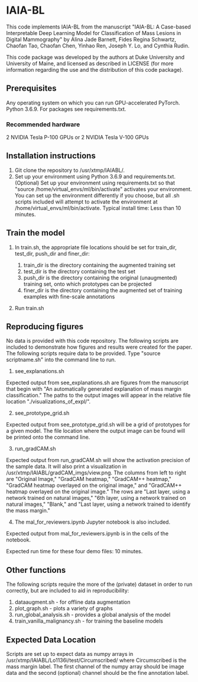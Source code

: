 # IAIA-BL

This code implements IAIA-BL from the manuscript "IAIA-BL: A Case-based 
Interpretable Deep Learning Model for Classification of Mass Lesions 
in Digital Mammography" by Alina Jade Barnett, Fides Regina Schwartz, 
Chaofan Tao, Chaofan Chen, Yinhao Ren, Joseph Y. Lo, and Cynthia Rudin.

This code package was developed by the authors at Duke University and 
University of Maine, and licensed as described in LICENSE (for more 
information regarding the use and the distribution of this code package).

## Prerequisites
Any operating system on which you can run GPU-accelerated 
PyTorch. Python 3.6.9. For packages see requirements.txt.
### Recommended hardware
2 NVIDIA Tesla P-100 GPUs or 2 NVIDIA Tesla V-100 GPUs

## Installation instructions
1. Git clone the repository to /usr/xtmp/IAIABL/. 
3. Set up your environment using Python 3.6.9 and requirements.txt. 
   (Optional) Set up your environment using requirements.txt so that "source
   /home/virtual_envs/ml/bin/activate" activates your environment. You can 
   set up the environment differently if you choose, but all .sh scripts 
   included will attempt to activate the environment at 
   /home/virtual_envs/ml/bin/activate.
Typical install time: Less than 10 minutes.

## Train the model
1. In train.sh, the appropriate file locations should be set for train_dir, 
test_dir, push_dir and finer_dir:
   1. train_dir is the directory containing the augmented training set
   2. test_dir is the directory containing the test set
   3. push_dir is the directory containing the original (unaugmented) training 
   set, onto which prototypes can be projected
   4. finer_dir is the directory containing the augmented set of training 
   examples with fine-scale annotations

2. Run train.sh

## Reproducing figures
No data is provided with this code repository. The following scripts are 
included to demonstrate how figures and results were created for the 
paper. The following scripts require data to be provided. Type "source 
scriptname.sh" into the command line to run.

1. see_explanations.sh

Expected output from see_explanations.sh are figures from the 
manuscript that begin with "An automatically generated explanation 
of mass margin classification." The paths to the output images will 
appear in the relative file location "./visualizations_of_expl/".

2. see_prototype_grid.sh

Expected output from see_prototype_grid.sh will be a grid of prototypes 
for a given model. The file location where the output image can be 
found will be printed onto the command line.

3. run_gradCAM.sh

Expected output from run_gradCAM.sh will show the activation precision of the
sample data. It will also print a visualization in 
/usr/xtmp/IAIABL/gradCAM_imgs/view.png. The columns from left to right are 
"Original Image," "GradCAM heatmap," "GradCAM++ heatmap," "GradCAM heatmap 
overlayed on the original image," and "GradCAM++ heatmap overlayed on the 
original image." The rows are "Last layer, using a network trained on natural
images," "6th layer, using a network trained on natural images," "Blank," and 
"Last layer, using a network trained to identify the mass margin."

4. The mal_for_reviewers.ipynb Jupyter notebook is also included.

Expected output from mal_for_reviewers.ipynb is in the cells of the notebook.

Expected run time for these four demo files: 10 minutes.

## Other functions
The following scripts require the more of the (private) dataset in order to 
run correctly, but are included to aid in reproducibility:
1. dataaugment.sh - for offline data augmentation
2. plot_graph.sh - plots a variety of graphs
3. run_global_analysis.sh - provides a global analysis of the model
4. train_vanilla_malignancy.sh - for training the baseline models

## Expected Data Location
Scripts are set up to expect data as numpy arrays in 
/usr/xtmp/IAIABL/Lo1136i/test/Circumscribed/ where Circumscribed is the 
mass margin label. The first channel of the numpy array should be image 
data and the second (optional) channel should be the fine annotation 
label.
